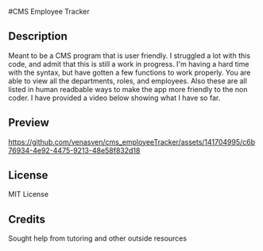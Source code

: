 #CMS Employee Tracker
## Description
Meant to be a CMS program that is user friendly. I struggled a lot with this code, and admit that this is still a work in progress. I'm having a hard time with the syntax, but have gotten a few functions to work properly. You are able to view all the departments, roles, and employees. Also these are all listed in human readbable ways to make the app more friendly to the non coder. I have provided a video below showing what I have so far.

## Preview



https://github.com/venasven/cms_employeeTracker/assets/141704995/c6b76934-4e92-4475-9213-48e58f832d18


## License
MIT License


## Credits
Sought help from tutoring and other outside resources

